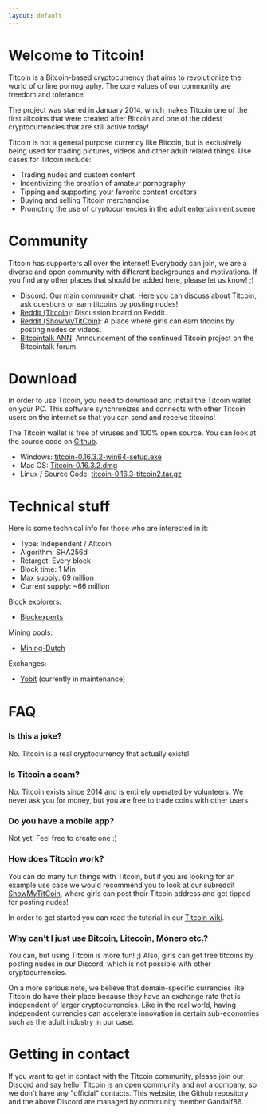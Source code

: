 ```yaml
---
layout: default
---
```


# Welcome to Titcoin!

Titcoin is a Bitcoin-based cryptocurrency that aims to revolutionize the world of online pornography. The core values of our community are freedom and tolerance.

The project was started in January 2014, which makes Titcoin one of the first altcoins that were created after Bitcoin and one of the oldest cryptocurrencies that are still active today!

Titcoin is not a general purpose currency like Bitcoin, but is exclusively being used for trading pictures, videos and other adult related things. Use cases for Titcoin include:

* Trading nudes and custom content
* Incentivizing the creation of amateur pornography
* Tipping and supporting your favorite content creators
* Buying and selling Titcoin merchandise
* Promoting the use of cryptocurrencies in the adult entertainment scene

# Community

Titcoin has supporters all over the internet! Everybody can join, we are a diverse and open community with different backgrounds and motivations. If you find any other places that should be added here, please let us know! ;)

* [Discord](https://discord.gg/PADaP7s): Our main community chat. Here you can discuss about Titcoin, ask questions or earn titcoins by posting nudes!
* [Reddit (Titcoin)](https://www.reddit.com/r/titcoin/): Discussion board on Reddit.
* [Reddit (ShowMyTitCoin)](https://www.reddit.com/r/ShowMyTitCoin/): A place where girls can earn titcoins by posting nudes or videos.
* [Bitcointalk ANN](https://bitcointalk.org/index.php?topic=5018869.0): Announcement of the continued Titcoin project on the Bitcointalk forum.

# Download

In order to use Titcoin, you need to download and install the Titcoin wallet on your PC. This software synchronizes and connects with other Titcoin users on the internet so that you can send and receive titcoins!

The Titcoin wallet is free of viruses and 100% open source. You can look at the source code on [Github](https://github.com/titcoin/titcoin/).

* Windows: [titcoin-0.16.3.2-win64-setup.exe](https://github.com/titcoin/titcoin/releases/download/v0.16.3-titcoin2/titcoin-0.16.3.2-win64-setup.exe)
* Mac OS: [Titcoin-0.16.3.2.dmg](https://github.com/titcoin/titcoin/releases/download/v0.16.3-titcoin2/Titcoin-0.16.3.2.dmg)
* Linux / Source Code: [titcoin-0.16.3-titcoin2.tar.gz](https://github.com/titcoin/titcoin/archive/v0.16.3-titcoin2.tar.gz)

# Technical stuff

Here is some technical info for those who are interested in it:

* Type: Independent / Altcoin
* Algorithm: SHA256d
* Retarget: Every block
* Block time: 1 Min
* Max supply: 69 million
* Current supply: ~66 million

Block explorers:
* [Blockexperts](https://www.blockexperts.com/tit)

Mining pools:
* [Mining-Dutch](https://www.mining-dutch.nl/pools/titcoin.php?page=statistics&action=pool)

Exchanges:
* [Yobit](https://yobit.net/en/trade/TIT/BTC) (currently in maintenance)

# FAQ

### Is this a joke?

No. Titcoin is a real cryptocurrency that actually exists!

### Is Titcoin a scam?

No. Titcoin exists since 2014 and is entirely operated by volunteers. We never ask you for money, but you are free to trade coins with other users.

### Do you have a mobile app?

Not yet! Feel free to create one :)

### How does Titcoin work?

You can do many fun things with Titcoin, but if you are looking for an example use case we would recommend you to look at our subreddit [ShowMyTitCoin](https://www.reddit.com/r/showmytitcoin/?f=flair_name%3A%22Titcoin%22), where girls can post their Titcoin address and get tipped for posting nudes!

In order to get started you can read the tutorial in our [Titcoin wiki](https://github.com/titcoin/doc/wiki).

### Why can't I just use Bitcoin, Litecoin, Monero etc.?

You can, but using Titcoin is more fun! ;) Also, girls can get free titcoins by posting nudes in our Discord, which is not possible with other cryptocurrencies.

On a more serious note, we believe that domain-specific currencies like Titcoin do have their place because they have an exchange rate that is independent of larger cryptocurrencies. Like in the real world, having independent currencies can accelerate innovation in certain sub-economies such as the adult industry in our case.

# Getting in contact

If you want to get in contact with the Titcoin community, please join our Discord and say hello! Titcoin is an open community and not a company, so we don't have any "official" contacts. This website, the Github repository and the above Discord are managed by community member Gandalf86.
